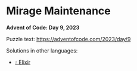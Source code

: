 # Mirage Maintenance

**Advent of Code: Day 9, 2023**

Puzzle text: <https://adventofcode.com/2023/day/9>

Solutions in other languages:

- [💧 Elixir](../../../elixir/lib/2023/09_mirage_maintenance)
